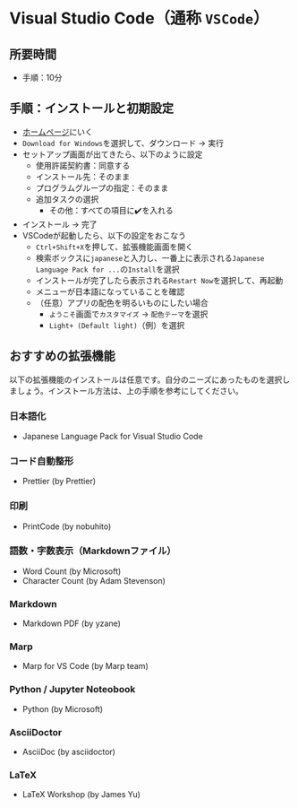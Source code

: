 # Visual Studio Code（通称 `VSCode`）

## 所要時間

- 手順：10分

## 手順：インストールと初期設定

- [ホームページ](https://code.visualstudio.com/)にいく
- `Download for Windows`を選択して、ダウンロード → 実行
- セットアップ画面が出てきたら、以下のように設定
  - 使用許諾契約書：同意する
  - インストール先：そのまま
  - プログラムグループの指定：そのまま
  - 追加タスクの選択
    - その他：すべての項目に:heavy_check_mark:を入れる
- インストール → 完了
- VSCodeが起動したら、以下の設定をおこなう
  - `Ctrl+Shift+X`を押して、拡張機能画面を開く
  - 検索ボックスに`japanese`と入力し、一番上に表示される`Japanese Language Pack for ...`の`Install`を選択
  - インストールが完了したら表示される`Restart Now`を選択して、再起動
  - メニューが日本語になっていることを確認
  - （任意）アプリの配色を明るいものにしたい場合
    - `ようこそ`画面で`カスタマイズ` → `配色テーマ`を選択
    - `Light+ (Default light)`（例）を選択

## おすすめの拡張機能

以下の拡張機能のインストールは任意です。自分のニーズにあったものを選択しましょう。インストール方法は、上の手順を参考にしてください。

### 日本語化

- Japanese Language Pack for Visual Studio Code

### コード自動整形

- Prettier (by Prettier)

### 印刷

- PrintCode (by nobuhito)

### 語数・字数表示（Markdownファイル）

- Word Count (by Microsoft)
- Character Count (by Adam Stevenson)

### Markdown

- Markdown PDF (by yzane)

### Marp

- Marp for VS Code (by Marp team)

### Python / Jupyter Noteobook

- Python (by Microsoft)

### AsciiDoctor

- AsciiDoc (by asciidoctor)

### LaTeX

- LaTeX Workshop (by James Yu)
